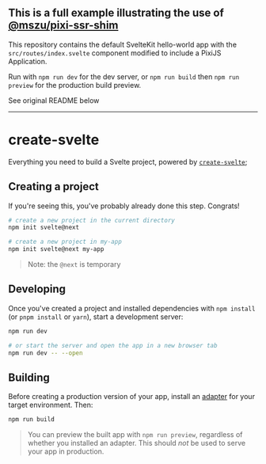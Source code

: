## This is a full example illustrating the use of [@mszu/pixi-ssr-shim](https://www.npmjs.com/package/@mszu/pixi-ssr-shim)

This repository contains the default SvelteKit hello-world app with the
`src/routes/index.svelte` component modified to include a PixiJS Application.

Run with `npm run dev` for the dev server, or `npm run build` then `npm run preview`
for the production build preview.

See original README below

----------------------------------------------------------

# create-svelte

Everything you need to build a Svelte project, powered by [`create-svelte`](https://github.com/sveltejs/kit/tree/master/packages/create-svelte);

## Creating a project

If you're seeing this, you've probably already done this step. Congrats!

```bash
# create a new project in the current directory
npm init svelte@next

# create a new project in my-app
npm init svelte@next my-app
```

> Note: the `@next` is temporary

## Developing

Once you've created a project and installed dependencies with `npm install` (or `pnpm install` or `yarn`), start a development server:

```bash
npm run dev

# or start the server and open the app in a new browser tab
npm run dev -- --open
```

## Building

Before creating a production version of your app, install an [adapter](https://kit.svelte.dev/docs#adapters) for your target environment. Then:

```bash
npm run build
```

> You can preview the built app with `npm run preview`, regardless of whether you installed an adapter. This should _not_ be used to serve your app in production.
